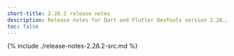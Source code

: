 ```yaml
---
short-title: 2.28.2 release notes
description: Release notes for Dart and Flutter DevTools version 2.28.2.
toc: false
---
```


{% include ./release-notes-2.28.2-src.md %}
